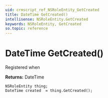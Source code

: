 ```yaml
---
uid: crmscript_ref_NSRoleEntity_GetCreated
title: DateTime GetCreated()
intellisense: NSRoleEntity.GetCreated
keywords: NSRoleEntity, GetCreated
so.topic: reference
---
```


# DateTime GetCreated()

Registered when

**Returns:** DateTime

```crmscript
NSRoleEntity thing;
DateTime created  = thing.GetCreated();
```

